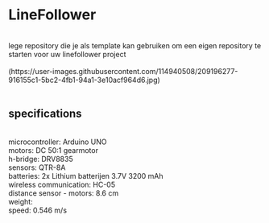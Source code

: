 # LineFollower
<br />
lege repository die je als template kan gebruiken om een eigen repository te starten voor uw linefollower project
<br />
<br />
(https://user-images.githubusercontent.com/114940508/209196277-916155c1-5bc2-4fb1-94a1-3e10acf964d6.jpg)

<br />
<br />
  
## specifications
<br />
microcontroller: Arduino UNO
<br />
motors: DC 50:1 gearmotor
<br />
h-bridge: DRV8835
<br />
sensors: QTR-8A
<br />
batteries: 2x Lithium batterijen 3.7V 3200 mAh
<br />
wireless communication: HC-05
<br />
distance sensor - motors: 8.6 cm
<br />
weight:
<br />
speed: 0.546 m/s
<br />
